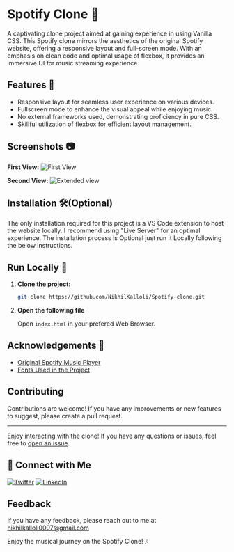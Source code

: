 # Spotify Clone 🎵

A captivating clone project aimed at gaining experience in using Vanilla CSS. This Spotify clone mirrors the aesthetics of the original Spotify website, offering a responsive layout and full-screen mode. With an emphasis on clean code and optimal usage of flexbox, it provides an immersive UI for music streaming experience.

## Features 🚀

- Responsive layout for seamless user experience on various devices.
- Fullscreen mode to enhance the visual appeal while enjoying music.
- No external frameworks used, demonstrating proficiency in pure CSS.
- Skillful utilization of flexbox for efficient layout management.

## Screenshots 📷

**First View:**
![First View](https://github.com/NikhilKalloli/Spotify-clone/assets/123582746/bb9603f8-f312-4ad6-9d7a-ee73befc7374)

**Second View:**
![Extended view](https://github.com/NikhilKalloli/Spotify-clone/assets/123582746/bfaa2c3f-3ae3-4f81-bd04-d65e35be23b0)

## Installation 🛠️(Optional)

The only installation required for this project is a VS Code extension to host the website locally. I recommend using "Live Server" for an optimal experience. The installation process is Optional just run it Locally following the below instructions.

## Run Locally 🏃

1. **Clone the project:**

   ```bash
   git clone https://github.com/NikhilKalloli/Spotify-clone.git
   ```
   
2. **Open the following file**

   Open ```index.html``` in your prefered Web Browser.


## Acknowledgements 🙌

- [Original Spotify Music Player](https://open.spotify.com/)
- [Fonts Used in the Project](https://fontawesome.com/)


## Contributing

Contributions are welcome! If you have any improvements or new features to suggest, please create a pull request.


---

Enjoy interacting with the clone! If you have any questions or issues, feel free to [open an issue](https://github.com/NikhilKalloli/Spotify-clone/issues).







## 🔗 Connect with Me

[![Twitter](https://img.shields.io/badge/Twitter-1DA1F2?style=for-the-badge&logo=twitter&logoColor=white)](https://twitter.com/NikhilKalloli)
[![LinkedIn](https://img.shields.io/badge/LinkedIn-0A66C2?style=for-the-badge&logo=linkedin&logoColor=white)](https://www.linkedin.com/in/nikhil-kalloli-a6ab2a25b/)




## Feedback

If you have any feedback, please reach out to me at nikhilkalloli0097@gmail.com

 Enjoy the musical journey on the Spotify Clone! 🎶



